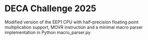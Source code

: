 # DECA Challenge 2025

Modified version of the EEP1 CPU with half-precision floating point multiplication support, MOVR instruction and a minimal macro parser implementation in Python macro_parser.py
